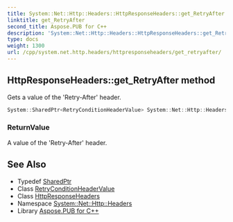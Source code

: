 ```yaml
---
title: System::Net::Http::Headers::HttpResponseHeaders::get_RetryAfter method
linktitle: get_RetryAfter
second_title: Aspose.PUB for C++
description: 'System::Net::Http::Headers::HttpResponseHeaders::get_RetryAfter method. Gets a value of the ''Retry-After'' header in C++.'
type: docs
weight: 1300
url: /cpp/system.net.http.headers/httpresponseheaders/get_retryafter/
---
```

## HttpResponseHeaders::get_RetryAfter method


Gets a value of the 'Retry-After' header.

```cpp
System::SharedPtr<RetryConditionHeaderValue> System::Net::Http::Headers::HttpResponseHeaders::get_RetryAfter()
```


### ReturnValue

A value of the 'Retry-After' header.

## See Also

* Typedef [SharedPtr](../../../system/sharedptr/)
* Class [RetryConditionHeaderValue](../../retryconditionheadervalue/)
* Class [HttpResponseHeaders](../)
* Namespace [System::Net::Http::Headers](../../)
* Library [Aspose.PUB for C++](../../../)
